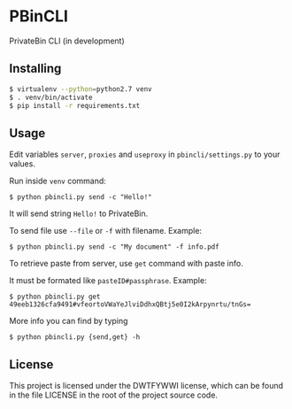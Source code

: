 PBinCLI
=====

PrivateBin CLI (in development)

Installing
-----
```bash
$ virtualenv --python=python2.7 venv
$ . venv/bin/activate
$ pip install -r requirements.txt
```

Usage
-----
Edit variables `server`, `proxies` and `useproxy` in `pbincli/settings.py` to your values.

Run inside `venv` command:

	$ python pbincli.py send -c "Hello!"

It will send string `Hello!` to PrivateBin.

To send file use `--file` or `-f` with filename. Example:

	$ python pbincli.py send -c "My document" -f info.pdf

To retrieve paste from server, use `get` command with paste info.

It must be formated like `pasteID#passphrase`. Example:

	$ python pbincli.py get 49eeb1326cfa9491#vfeortoVWaYeJlviDdhxQBtj5e0I2kArpynrtu/tnGs=

More info you can find by typing

	$ python pbincli.py {send,get} -h

License
-------
This project is licensed under the DWTFYWWI license, which can be found in the file
LICENSE in the root of the project source code.

